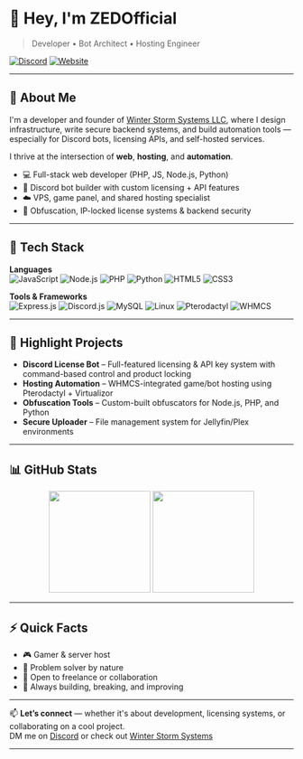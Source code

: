 # 👋 Hey, I'm ZEDOfficial

> Developer • Bot Architect • Hosting Engineer

[![Discord](https://img.shields.io/badge/Join%20My%20Discord-5865F2?style=flat&logo=discord&logoColor=white)](https://discord.gg/Qm8N7vC4U8)
[![Website](https://img.shields.io/badge/Portfolio-winterstormsystems.com-0A0A0A?style=flat&logo=google-chrome&logoColor=white)](https://winterstormsystems.com)

---

## 🧠 About Me

I'm a developer and founder of [Winter Storm Systems LLC](https://winterstormsystems.com), where I design infrastructure, write secure backend systems, and build automation tools — especially for Discord bots, licensing APIs, and self-hosted services.  

I thrive at the intersection of **web**, **hosting**, and **automation**.

- 💻 Full-stack web developer (PHP, JS, Node.js, Python)
- 🤖 Discord bot builder with custom licensing + API features
- ☁️ VPS, game panel, and shared hosting specialist
- 🔐 Obfuscation, IP-locked license systems & backend security

---

## 🧰 Tech Stack

**Languages**  
![JavaScript](https://img.shields.io/badge/JavaScript-F7DF1E?style=flat&logo=javascript&logoColor=black)
![Node.js](https://img.shields.io/badge/Node.js-339933?style=flat&logo=node.js&logoColor=white)
![PHP](https://img.shields.io/badge/PHP-777BB4?style=flat&logo=php&logoColor=white)
![Python](https://img.shields.io/badge/Python-3776AB?style=flat&logo=python&logoColor=white)
![HTML5](https://img.shields.io/badge/HTML5-E34F26?style=flat&logo=html5&logoColor=white)
![CSS3](https://img.shields.io/badge/CSS3-1572B6?style=flat&logo=css3&logoColor=white)

**Tools & Frameworks**  
![Express.js](https://img.shields.io/badge/Express.js-404D59?style=flat&logo=express&logoColor=white)
![Discord.js](https://img.shields.io/badge/Discord.js-5865F2?style=flat&logo=discord&logoColor=white)
![MySQL](https://img.shields.io/badge/MySQL-4479A1?style=flat&logo=mysql&logoColor=white)
![Linux](https://img.shields.io/badge/Linux-FCC624?style=flat&logo=linux&logoColor=black)
![Pterodactyl](https://img.shields.io/badge/Pterodactyl-181717?style=flat&logo=pterodactyl&logoColor=white)
![WHMCS](https://img.shields.io/badge/WHMCS-6283D1?style=flat&logo=whmcs&logoColor=white)

---

## 📌 Highlight Projects

- **Discord License Bot** – Full-featured licensing & API key system with command-based control and product locking  
- **Hosting Automation** – WHMCS-integrated game/bot hosting using Pterodactyl + Virtualizor  
- **Obfuscation Tools** – Custom-built obfuscators for Node.js, PHP, and Python  
- **Secure Uploader** – File management system for Jellyfin/Plex environments  

---

## 📊 GitHub Stats

<p align="center">
  <img src="https://github-readme-stats.vercel.app/api?username=zedofficial&show_icons=true&theme=tokyonight&hide_border=true" height="180px"/>
  <img src="https://github-readme-stats.vercel.app/api/top-langs/?username=zedofficial&layout=compact&theme=tokyonight&hide_border=true" height="180px"/>
</p>

---

## ⚡ Quick Facts

- 🎮 Gamer & server host
- 🧩 Problem solver by nature
- 🤝 Open to freelance or collaboration
- 🎯 Always building, breaking, and improving

---

📫 **Let’s connect** — whether it's about development, licensing systems, or collaborating on a cool project.  
DM me on [Discord](https://discord.gg/Qm8N7vC4U8) or check out [Winter Storm Systems](https://winterstormsystems.com)

---
